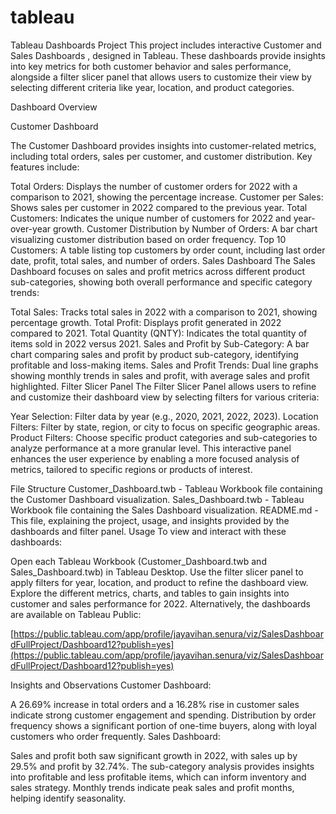 # tableau
Tableau Dashboards Project
This project includes interactive Customer and Sales Dashboards , designed in Tableau. These dashboards provide insights into key metrics for both customer behavior and sales performance, alongside a filter slicer panel that allows users to customize their view by selecting different criteria like year, location, and product categories.

Dashboard Overview

Customer Dashboard


The Customer Dashboard provides insights into customer-related metrics, including total orders, sales per customer, and customer distribution. Key features include:

Total Orders: Displays the number of customer orders for 2022 with a comparison to 2021, showing the percentage increase.
Customer per Sales: Shows sales per customer in 2022 compared to the previous year.
Total Customers: Indicates the unique number of customers for 2022 and year-over-year growth.
Customer Distribution by Number of Orders: A bar chart visualizing customer distribution based on order frequency.
Top 10 Customers: A table listing top customers by order count, including last order date, profit, total sales, and number of orders.
Sales Dashboard
The Sales Dashboard focuses on sales and profit metrics across different product sub-categories, showing both overall performance and specific category trends:

Total Sales: Tracks total sales in 2022 with a comparison to 2021, showing percentage growth.
Total Profit: Displays profit generated in 2022 compared to 2021.
Total Quantity (QNTY): Indicates the total quantity of items sold in 2022 versus 2021.
Sales and Profit by Sub-Category: A bar chart comparing sales and profit by product sub-category, identifying profitable and loss-making items.
Sales and Profit Trends: Dual line graphs showing monthly trends in sales and profit, with average sales and profit highlighted.
Filter Slicer Panel
The Filter Slicer Panel allows users to refine and customize their dashboard view by selecting filters for various criteria:

Year Selection: Filter data by year (e.g., 2020, 2021, 2022, 2023).
Location Filters: Filter by state, region, or city to focus on specific geographic areas.
Product Filters: Choose specific product categories and sub-categories to analyze performance at a more granular level.
This interactive panel enhances the user experience by enabling a more focused analysis of metrics, tailored to specific regions or products of interest.

File Structure
Customer_Dashboard.twb - Tableau Workbook file containing the Customer Dashboard visualization.
Sales_Dashboard.twb - Tableau Workbook file containing the Sales Dashboard visualization.
README.md - This file, explaining the project, usage, and insights provided by the dashboards and filter panel.
Usage
To view and interact with these dashboards:

Open each Tableau Workbook (Customer_Dashboard.twb and Sales_Dashboard.twb) in Tableau Desktop.
Use the filter slicer panel to apply filters for year, location, and product to refine the dashboard view.
Explore the different metrics, charts, and tables to gain insights into customer and sales performance for 2022.
Alternatively, the dashboards are available on Tableau Public:

[https://public.tableau.com/app/profile/jayavihan.senura/viz/SalesDashboardFullProject/Dashboard12?publish=yes](https://public.tableau.com/app/profile/jayavihan.senura/viz/SalesDashboardFullProject/Dashboard12?publish=yes)

Insights and Observations
Customer Dashboard:

A 26.69% increase in total orders and a 16.28% rise in customer sales indicate strong customer engagement and spending.
Distribution by order frequency shows a significant portion of one-time buyers, along with loyal customers who order frequently.
Sales Dashboard:

Sales and profit both saw significant growth in 2022, with sales up by 29.5% and profit by 32.74%.
The sub-category analysis provides insights into profitable and less profitable items, which can inform inventory and sales strategy.
Monthly trends indicate peak sales and profit months, helping identify seasonality.
